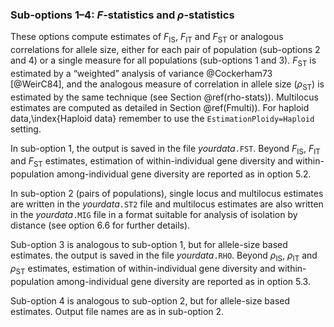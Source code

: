 ### Sub-options 1–4: $F$-statistics and $\rho$-statistics
These options compute estimates of $F_\mathrm{IS}$, $F_\mathrm{IT}$ and $F_\mathrm{ST}$ or analogous correlations for allele size, either for each pair of population (sub-options 2 and 4) or a single measure for all populations (sub-options 1 and 3). $F_\mathrm{ST}$ is estimated by a “weighted” analysis of variance @Cockerham73 [@WeirC84], and the analogous measure of correlation in allele size ($\rho_\mathrm{ST}$) is estimated by the same technique (see Section \@ref(rho-stats)). Multilocus estimates are computed as detailed in Section \@ref(Fmulti)). For haploid data,\index{Haploid data} remember to use the `EstimationPloidy=Haploid` setting.

In sub-option 1, the output is saved in the file *yourdata*`.FST`. Beyond $F_\mathrm{IS}$, $F_\mathrm{IT}$ and $F_\mathrm{ST}$ estimates, estimation of within-individual gene diversity and within-population among-individual gene diversity are reported as in option 5.2.

In sub-option 2 (pairs of populations), single locus and multilocus estimates are written in the *yourdata*`.ST2` file and multilocus estimates are also written in the *yourdata*`.MIG` file in a format suitable for analysis of isolation by distance (see option 6.6 for further details).

Sub-option 3 is analogous to sub-option 1, but for allele-size based estimates. the output is saved in the file *yourdata*`.RHO`. Beyond $\rho_\mathrm{IS}$, $\rho_\mathrm{IT}$ and $\rho_\mathrm{ST}$ estimates, estimation of within-individual gene diversity and within-population among-individual gene diversity are reported as in option 5.3.

Sub-option 4 is analogous to sub-option 2, but for allele-size based estimates. Output file names are as in sub-option 2.
